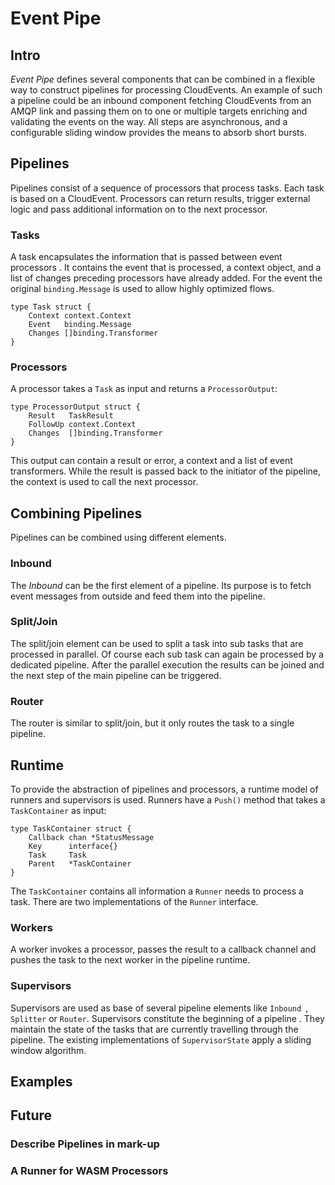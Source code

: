 # Event Pipe

## Intro
_Event Pipe_ defines several components that can be combined in a flexible way
to construct pipelines for processing CloudEvents. An example of such a
pipeline could be an inbound component fetching CloudEvents from an AMQP
link and passing them on to one or multiple targets enriching and validating
the events on the way. All steps are asynchronous, and a configurable
sliding window provides the means to absorb short bursts.

## Pipelines
Pipelines consist of a sequence of processors that process tasks. Each task
is based on a CloudEvent. Processors can return results, trigger external
logic and pass additional information on to the next processor. 

### Tasks
A task encapsulates the information that is passed between event processors
. It contains the event that is processed, a context object, and a list of
 changes preceding processors have already added. For the event the original
  `binding.Message` is used to allow highly optimized flows.   

```
type Task struct {
	Context context.Context
	Event   binding.Message
	Changes []binding.Transformer
}
```

### Processors
A processor takes a `Task` as input and returns a `ProcessorOutput`:
```
type ProcessorOutput struct {
	Result   TaskResult
	FollowUp context.Context
	Changes  []binding.Transformer
}
```
This output can contain a result or error, a context and a list of event
transformers. While the result is passed back to the initiator of the
pipeline, the context is used to call the next processor. 

## Combining Pipelines
Pipelines can be combined using different elements.

### Inbound

The *Inbound* can be the first element of a pipeline. Its purpose is to fetch
event messages from outside and feed them into the pipeline.

### Split/Join

The split/join element can be used to split a task into sub tasks that are
processed in parallel. Of course each sub task can again be processed by a
dedicated pipeline.
After the parallel execution the results can be joined and the next step of
the main pipeline can be triggered. 

### Router

The router is similar to split/join, but it only routes the task to a single
pipeline.

## Runtime

To provide the abstraction of pipelines and processors, a runtime model of
runners and supervisors is used. Runners have a `Push()` method that takes a
`TaskContainer` as input:
```
type TaskContainer struct {
	Callback chan *StatusMessage
	Key      interface{}
	Task     Task
	Parent   *TaskContainer
}
```
The `TaskContainer` contains all information a `Runner` needs to process a
task. There are two implementations of the `Runner` interface.

### Workers

A worker invokes a processor, passes the result to a callback channel and
pushes the task to the next worker in the pipeline runtime.

### Supervisors

Supervisors are used as base of several pipeline elements like `Inbound
`, `Splitter` or `Router`. Supervisors constitute the beginning of a pipeline
. They maintain the state of the tasks that are currently travelling through
the pipeline. The existing implementations of `SupervisorState` apply a
sliding window algorithm.  
 
## Examples
  
## Future 

### Describe Pipelines in mark-up

### A Runner for WASM Processors

